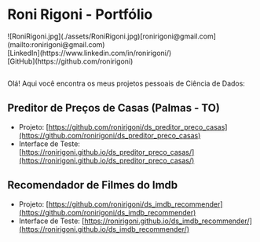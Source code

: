 # Roni Rigoni - Portfólio

<table>
<tr>![RoniRigoni.jpg](./assets/RoniRigoni.jpg)<tr>
<tr>[ronirigoni@gmail.com](mailto:ronirigoni@gmail.com)
	<br>[LinkedIn](https://www.linkedin.com/in/ronirigoni/)
	<br>[GitHub](https://github.com/ronirigoni)
</tr>	
</table>

Olá! Aqui você encontra os meus projetos pessoais de Ciência de Dados:

## Preditor de Preços de Casas (Palmas - TO)

- Projeto: [https://github.com/ronirigoni/ds_preditor_preco_casas](https://github.com/ronirigoni/ds_preditor_preco_casas)
- Interface de Teste: [https://ronirigoni.github.io/ds_preditor_preco_casas/](https://ronirigoni.github.io/ds_preditor_preco_casas/)

## Recomendador de Filmes do Imdb

- Projeto: [https://github.com/ronirigoni/ds_imdb_recommender](https://github.com/ronirigoni/ds_imdb_recommender)
- Interface de Teste: [https://ronirigoni.github.io/ds_imdb_recommender/](https://ronirigoni.github.io/ds_imdb_recommender/)
